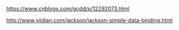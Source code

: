 https://www.cnblogs.com/gcdd/p/12292073.html

http://www.yiidian.com/jackson/jackson-simple-data-binding.html